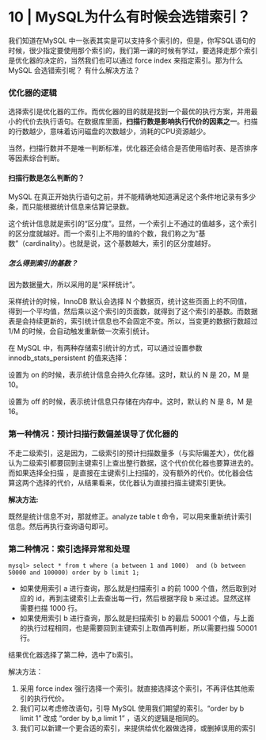 # 10 | MySQL为什么有时候会选错索引？

我们知道在MySQL 中一张表其实是可以支持多个索引的，但是，你写SQL语句的时候，很少指定要使用那个索引的，我们第一课的时候有学过，要选择走那个索引是优化器的决定的，当然我们也可以通过 force index 来指定索引。那为什么MySQL 会选错索引呢？ 有什么解决方法？

### 优化器的逻辑

选择索引是优化器的工作。而优化器的目的就是找到一个最优的执行方案，并用最小的代价去执行语句。在数据库里面，**扫描行数是影响执行代价的因素之一**。扫描的行数越少，意味着访问磁盘的次数越少，消耗的CPU资源越少。

当然，扫描行数并不是唯一判断标准，优化器还会结合是否使用临时表、是否排序等因素综合判断。

#### 扫描行数是怎么判断的？

MySQL 在真正开始执行语句之前，并不能精确地知道满足这个条件地记录有多少条，而只能根据统计信息来估算记录数。

这个统计信息就是索引的“区分度”。显然，一个索引上不通过的值越多，这个索引的区分度就越好。而一个索引上不用的值的个数，我们称之为“基数”（cardinality）。也就是说，这个基数越大，索引的区分度越好。

##### 怎么得到索引的基数？

因为数据量大，所以采用的是“采样统计”。

采样统计的时候，InnoDB 默认会选择 N 个数据页，统计这些页面上的不同值，得到一个平均值，然后乘以这个索引的页面数，就得到了这个索引的基数。而数据表是会持续更新的，索引统计信息也不会固定不变。所以，当变更的数据行数超过 1/M 的时候，会自动触发重新做一次索引统计。

在 MySQL 中，有两种存储索引统计的方式，可以通过设置参数 innodb_stats_persistent 的值来选择：

设置为 on 的时候，表示统计信息会持久化存储。这时，默认的 N 是 20，M 是 10。

设置为 off 的时候，表示统计信息只存储在内存中。这时，默认的 N 是 8，M 是 16。

### 第一种情况：预计扫描行数偏差误导了优化器的

不走二级索引，这是因为，二级索引的预计扫描数量多（与实际偏差大），优化器认为二级索引都要回到主键索引上查出整行数据，这个代价优化器也要算进去的。而如果选择全扫描 ，是直接在主键索引上扫描的，没有额外的代价。优化器会估算这两个选择的代价，从结果看来，优化器认为直接扫描主键索引更快。

**解决方法:**

既然是统计信息不对，那就修正。analyze table t 命令，可以用来重新统计索引信息。然后再执行查询语句即可。

### 第二种情况：索引选择异常和处理

```mysql
mysql> select * from t where (a between 1 and 1000)  and (b between 50000 and 100000) order by b limit 1;
```

- 如果使用索引 a 进行查询，那么就是扫描索引 a 的前 1000 个值，然后取到对应的 id，再到主键索引上去查出每一行，然后根据字段 b 来过滤。显然这样需要扫描 1000 行。
- 如果使用索引 b 进行查询，那么就是扫描索引 b 的最后 50001 个值，与上面的执行过程相同，也是需要回到主键索引上取值再判断，所以需要扫描 50001 行。

结果优化器选择了第二种，选中了b索引。

解决方法：

1. 采用 force index 强行选择一个索引。就直接选择这个索引，不再评估其他索引的执行代价。
2. 我们可以考虑修改语句，引导 MySQL 使用我们期望的索引。“order by b limit 1” 改成 “order by b,a limit 1” ，语义的逻辑是相同的。
3. 我们可以新建一个更合适的索引，来提供给优化器做选择，或删掉误用的索引
